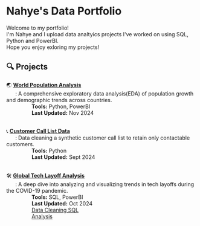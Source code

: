 # Nahye's Data Portfolio

Welcome to my portfolio! <br/>
I'm Nahye and I upload data analtyics projects I've worked on using SQL, Python and PowerBI. <br/>
Hope you enjoy exloring my projects!

## 🔍 Projects

🌏 **[World Population Analysis](https://github.com/NahyeMoon/DataAnalyticsPortfolio/blob/main/World%20Population/EDA.ipynb)** <br/> &nbsp;&nbsp;&nbsp;&nbsp;&nbsp;
: A comprehensive exploratory data analysis(EDA) of population growth and demographic trends across countries. <br/>&nbsp;&nbsp;&nbsp;&nbsp;&nbsp;&nbsp;&nbsp;&nbsp;&nbsp;&nbsp;&nbsp;&nbsp;&nbsp;&nbsp;&nbsp;&nbsp;
**Tools:** Python, PowerBI <br/>&nbsp;&nbsp;&nbsp;&nbsp;&nbsp;&nbsp;&nbsp;&nbsp;&nbsp;&nbsp;&nbsp;&nbsp;&nbsp;&nbsp;&nbsp;&nbsp;
**Last Updated:** Nov 2024 <br/>&nbsp;&nbsp;&nbsp;&nbsp;&nbsp;&nbsp;&nbsp;&nbsp;&nbsp;&nbsp;&nbsp;&nbsp;&nbsp;&nbsp;&nbsp;&nbsp;

📞 **[Customer Call List Data](https://github.com/NahyeMoon/DataAnalyticsPortfolio/blob/main/Customer%20Call%20List/Data%20Cleaning.md)** <br/>&nbsp;&nbsp;&nbsp;&nbsp;&nbsp;
: Data cleaning a synthetic customer call list to retain only contactable customers. <br/>&nbsp;&nbsp;&nbsp;&nbsp;&nbsp;&nbsp;&nbsp;&nbsp;&nbsp;&nbsp;&nbsp;&nbsp;&nbsp;&nbsp;&nbsp;&nbsp;
**Tools:** Python <br/>&nbsp;&nbsp;&nbsp;&nbsp;&nbsp;&nbsp;&nbsp;&nbsp;&nbsp;&nbsp;&nbsp;&nbsp;&nbsp;&nbsp;&nbsp;&nbsp;
**Last Updated:** Sept 2024 <br/>&nbsp;&nbsp;&nbsp;&nbsp;&nbsp;&nbsp;&nbsp;&nbsp;

🛠️ **[Global Tech Layoff Analysis](https://github.com/NahyeMoon/DataAnalyticsPortfolio/blob/main/Tech%20Layoffs/Global%20Tech%20Layoff%20EDA.md)** <br/>&nbsp;&nbsp;&nbsp;&nbsp;&nbsp;
: A deep dive into analyzing and visualizing trends in tech layoffs during the COVID-19 pandemic. <br/>&nbsp;&nbsp;&nbsp;&nbsp;&nbsp;&nbsp;&nbsp;&nbsp;&nbsp;&nbsp;&nbsp;&nbsp;&nbsp;&nbsp;&nbsp;&nbsp;
**Tools:** SQL, PowerBI <br/>&nbsp;&nbsp;&nbsp;&nbsp;&nbsp;&nbsp;&nbsp;&nbsp;&nbsp;&nbsp;&nbsp;&nbsp;&nbsp;&nbsp;&nbsp;&nbsp;
**Last Updated:** Oct 2024 <br/>&nbsp;&nbsp;&nbsp;&nbsp;&nbsp;&nbsp;&nbsp;&nbsp;&nbsp;&nbsp;&nbsp;&nbsp;&nbsp;&nbsp;&nbsp;&nbsp;
[Data Cleaning SQL](https://github.com/NahyeMoon/DataAnalyticsPortfolio/blob/main/Tech%20Layoffs/Global%20Tech%20Layoff%20Cleaning.md) <br/>&nbsp;&nbsp;&nbsp;&nbsp;&nbsp;&nbsp;&nbsp;&nbsp;&nbsp;&nbsp;&nbsp;&nbsp;&nbsp;&nbsp;&nbsp;&nbsp;
[Analysis](https://github.com/NahyeMoon/DataAnalyticsPortfolio/blob/main/Tech%20Layoffs/Global%20Tech%20Layoff%20EDA.md)

